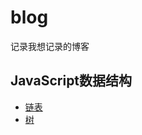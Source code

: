 # blog
记录我想记录的博客

## JavaScript数据结构

+ [链表](article/data-structures/linked-list)
+ [树](article/data-structures/tree)
